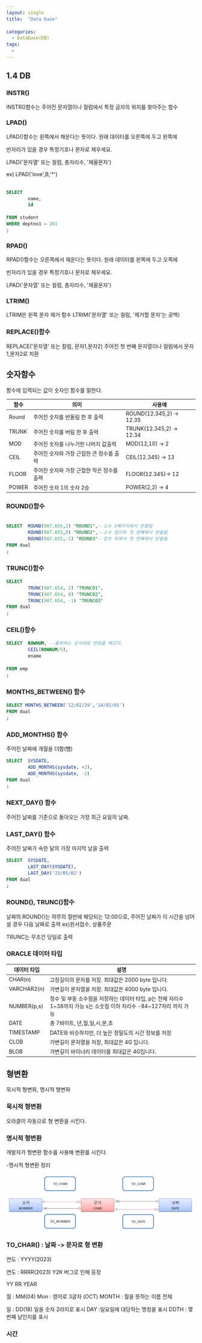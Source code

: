 ```yaml
---
layout: single
title:  "Data base"

categories:
  - Database(DB)
tags:
  - 
---
```

1.4 DB
---




### INSTR()

INSTR()함수는 주어진 문자열이나 컬럼에서 특정 글자의 위치를 찾아주는 함수


### LPAD()

LPAD()함수는 왼쪽에서 채운다는 뜻이다. 원래 데이터를 오른쪽에 두고 왼쪽에

빈자리가 있을 경우 특정기호나 문자로 채우세요.

LPAD('문자열' 또는 컬럼, 총자리수, '채울문자')

ex)
LPAD('love',B,'*')

```sql

SELECT  
        name,
        id
        
FROM student
WHERE deptno1 = 201
;

```


### RPAD()

RPAD()함수는 오른쪽에서 채운다는 뜻이다. 원래 데이터를 왼쪽에 두고 오쪽에

빈자리가 있을 경우 특정기호나 문자로 채우세요.

LPAD('문자열' 또는 컬럼, 총자리수, '채울문자')

### LTRIM()

LTRIM은 왼쪽 문자 제거 함수
LTRIM('문자열' 또는 컬럼, '제거할 문자'는 공백)

### REPLACE()함수

REPLACE('문자열' 또는 칼럼, 문자1,문자2)
주어진 첫 번째 문자열이나 컬럼에서 문자1,문자2로 치환

## 숫자함수

함수에 입력되는 값이 숫자인 함수를 말한다.

| 함수  | 의미                                       | 사용예                   |
|-------|--------------------------------------------|--------------------------|
| Round | 주어진 숫자를 반올림 한 후 출력            | ROUND(12.345,2) -> 12.35 |
| TRUNK | 주어진 숫자를 버림 한 후 출력              | TRUNK(12.345,2) -> 12.34 |
| MOD   | 주어진 숫자를 나누기한 나머지 값출력       | MOD(12,10) -> 2          |
| CEIL  | 주어진 숫자와 가장 근접한 큰 정수를 출력   | CEIL(12.345) -> 13       |
| FLOOR | 주어진 숫자와 가장 근접한 작은 정수를 출력 | FLOOR(12.345)-> 12       |
| POWER | 주어진 숫자 1의 숫자 2승                   | POWER(2,2) -> 4          |

### ROUND()함수
```sql

SELECT  ROUND(987.655,2) "ROUND1",--소수 3째자리에서 반올림
        ROUND(987.655,0) "ROUND2",--소수 점이하 첫 번째에서 반올림
        ROUND(987.655,-1) "ROUND3"--정수 뒤에서 첫 번째에서 반올림
FROM dual
;

```

### TRUNC()함수

```sql
SELECT 
        TRUNC(987.654, 2) "TRUNC01",
        TRUNC(987.654, 0) "TRUNC02",
        TRUNC(987.654, -1) "TRUNC03"
FROM dual
;

```

### CEIL()함수

```sql
SELECT  ROWNUM, --출력하는 순서대로 번호를 메긴다.
        CEIL(ROWNUM/5),
        ename

FROM emp
;
```
### MONTHS_BETWEEN() 함수

```sql
SELECT MONTHS_BETWEEN('12/02/29','14/02/01')
FROM dual
;

```

### ADD_MONTHS() 함수

주어진 날짜에 개월을 더함(뺌)

```sql
SELECT  SYSDATE,
        ADD_MONTHS(sysdate, +2),
        ADD_MONTHS(sysdate, -2)
FROM dual
;
```

### NEXT_DAY() 함수

주어진 날짜를 기준으로 돌아오는 가장 최근 요일의 날짜.

### LAST_DAY() 함수

주어진 날짜가 속한 달의 가장 마지막 날을 출력

```sql
SELECT  SYSDATE,
        LAST_DAY(SYSDATE),
        LAST_DAY('23/05/02')
FROM dual
;
```

### ROUND(), TRUNC()함수

날짜의 ROUND()는 하루의 절반에 해당되는 12:00으로, 주어진 날짜가 이 시간을
넘어 설 경우 다음 날짜로 출력
ex)원서접수, 상품주문

TRUNC는 무조건 당일로 출력

### ORACLE 데이터 타입

| 데이터 타입 | 설명                                                                                                                   |
|-------------|------------------------------------------------------------------------------------------------------------------------|
| CHAR(n)     | 고정길이의 문자를 저장. 최대값은 2000 byte 입니다.                                                                     |
| VARCHAR2(n) | 가변길이 문자열을 저장. 최대값은 4000 byte 입니다.                                                                     |
| NUMBER(p,s) | 정수 및 부동 소수점을 저장하는 데이터 타입, p는 전체 자리수 1~38까지 가능 s는 소숫점 이하 자리수 -84~127자리 까지 가능 |
| DATE        | 총 7바이트, 년,월,일,시,분,초                                                                                          |
| TIMESTAMP   | DATE와 비슷하지만, 더 높은 정밀도의 시간 정보를 저장                                                                   |
| CLOB        | 가변길이 문자열을 저장, 최대값은 4G 입니다.                                                                            |
| BLOB        | 가변길이 바이너리 데이터를 최대값은 4G입니다.                                                                          |

## 형변환

묵시적 형변화, 명시적 형변화

### 묵시적 형변환
오라클이 자동으로 형 변환을 시킨다.

### 명시적 형변환
개발자가 형변환 함수를 사용해 변환를 시킨다.

-명시적 형변환 정리

![1](/assets/images/DB_3/1.png)


### TO_CHAR() : 날짜 -> 문자로 형 변환
연도 : YYYY(2023)

연도 : RRRR(2023) Y2K 버그로 인해 등장

YY
RR
YEAR

월 : MM(04)
Mon : 영어로 3글자 (OCT)
MONTH : 월을 뜻하는 이름 전체

일 : DD(18) 일을 숫자 2라지로 표시
DAY :일요일에 대당하는 명칭을 표시
DDTH : 몇 번째 날인지를 표시

### 시간
